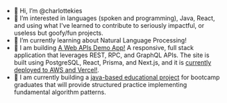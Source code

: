 - 👋 Hi, I’m @charlottekies
- :orange_heart: I’m interested in languages (spoken and programming), Java, React, and using what I've learned to contribute to seriously impactful, or useless but goofy/fun projects.
- :school: I’m currently learning about Natural Language Processing!
- :hammer: I am building [A Web APIs Demo App!](https://github.com/charlottekies/web-apis-demo) A responsive, full stack application that leverages REST, RPC, and GraphQL APIs. The site is built using PostgreSQL, React, Prisma, and Next.js, and it is [currently deployed to AWS and Vercel!](https://web-apis-demo.vercel.app/).
- :abacus: I am currently building a [java-based educational project](https://github.com/charlottekies/algorithms) for bootcamp graduates that will provide structured practice implementing fundamental algorithm patterns.


<!---
charlottekies/charlottekies is a ✨ special ✨ repository because its `README.md` (this file) appears on your GitHub profile.
You can click the Preview link to take a look at your changes.
--->
